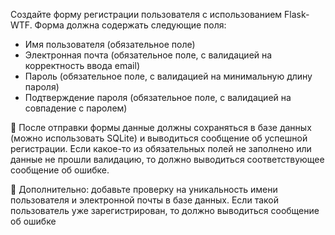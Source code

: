 Создайте форму регистрации пользователя с использованием Flask-WTF. Форма должна
содержать следующие поля:
* Имя пользователя (обязательное поле)
* Электронная почта (обязательное поле, с валидацией на корректность ввода email)
* Пароль (обязательное поле, с валидацией на минимальную длину пароля)
* Подтверждение пароля (обязательное поле, с валидацией на совпадение с паролем)

📌 После отправки формы данные должны сохраняться в базе данных (можно использовать SQLite)
и выводиться сообщение об успешной регистрации. Если какое-то из обязательных полей не
заполнено или данные не прошли валидацию, то должно выводиться соответствующее
сообщение об ошибке.

📌 Дополнительно: добавьте проверку на уникальность имени пользователя и электронной почты в
базе данных. Если такой пользователь уже зарегистрирован, то должно выводиться сообщение
об ошибке